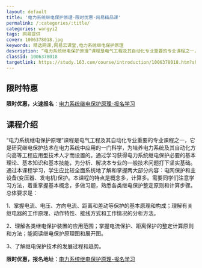 ```yaml
---
layout: default
title: '电力系统继电保护原理-限时优惠-网易精品课'
permalink: /:categories/:title/
categories: wangyi2
tags: 网易提供
cover: 1006378018.jpg
keywords: 精选网课,网易云课堂,电力系统继电保护原理
description: “电力系统继电保护原理”课程是电气工程及其自动化专业重要的专业课程之一，它是研究继电保护技术在电力系统中应用的一门科学，
classid: 1006378018
targetlink: https://study.163.com/course/introduction/1006378018.htm?share=1&shareId=1025206652&utm_campaign=share&utm_medium=iphoneShare&utm_source=&utm_u=1025206652
---
```


## 限时特惠

**限时优惠，火速报名**：[电力系统继电保护原理-报名学习](https://study.163.com/course/introduction/1006378018.htm?share=1&shareId=1025206652&utm_campaign=share&utm_medium=iphoneShare&utm_source=&utm_u=1025206652)

## 课程介绍

“电力系统继电保护原理”课程是电气工程及其自动化专业重要的专业课程之一，它是研究继电保护技术在电力系统中应用的一门科学，为培养电力系统及其自动化方向高等工程应用型技术人才而设置的。通过学习获得电力系统继电保护必要的基本理论、基本知识和基本技能，为分析、解决本专业的—般技术问题打下坚实基础。通过本课程学习，学生应比较全面系统地了解和掌握两大部分内容：电网保护和主设备(变压器、发电机)保护。本课程的特点是概念多，计算多。需要同学们注意学习方法，着重掌握基本概念，多做习题，熟悉各类继电保护整定原则和计算步骤。总体要求是：

1、掌握电流、电压、方向电流、距离和差动等保护的基本原理和构成；理解有关继电器的工作原理、动作特性、接线方式和工作情况的分析方法。

2、理解各类继电保护装置的应用范围；掌握电流保护、距离保护的整定计算原则和方法；能阅读继电保护原理图和展开图。

3、了解继电保护技术的发展过程和趋势。

**限时优惠，报名地址**：[电力系统继电保护原理-报名学习](https://study.163.com/course/introduction/1006378018.htm?share=1&shareId=1025206652&utm_campaign=share&utm_medium=iphoneShare&utm_source=&utm_u=1025206652)

